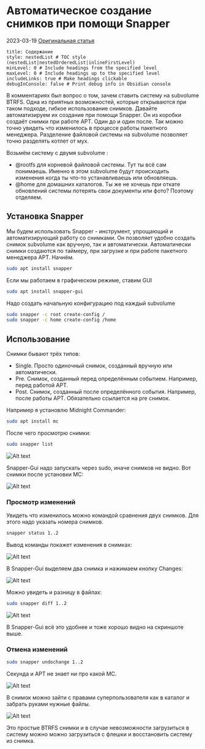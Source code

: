# Автоматическое создание снимков при помощи Snapper

2023-03-19
[Оригинальная статья](https://uhanov.org/posts/automate-btrfs-snapshots/)

```table-of-contents
title: Содержание
style: nestedList # TOC style (nestedList|nestedOrderedList|inlineFirstLevel)
minLevel: 0 # Include headings from the specified level
maxLevel: 0 # Include headings up to the specified level
includeLinks: true # Make headings clickable
debugInConsole: false # Print debug info in Obsidian console
```

В комментариях был вопрос о том, зачем ставить систему на subvolume BTRFS. Одна из приятных возможностей, которые открываются при таком подходе, гибкое использование снимков. Давайте автоматизируем их создание при помощи Snapper. Он из коробки создаёт снимки при работе APT. Один до и один после. Так можно точно увидеть что изменилось в процессе работы пакетного менеджера. Разделение файловой системы на subvolume позволяет точно разделять котлет от мух.

Возьмём систему с двумя subvolume :

- @rootfs для корневой файловой системы. Тут ты всё сам понимаешь. Именно в этом subvolume будут происходить изменения когда ты что-то устанавливаешь или обновляешь.
- @home для домашних каталогов. Ты же не хочешь при откате обновлений системы потерять свои документы или фото? Поэтому отделяем.

## Установка Snapper

Мы будем использовать Snapper - инструмент, упрощающий и автоматизирующий работу со снимками. Он позволяет удобно создать снимок subvolume как вручную, так и автоматически. Автоматически снимки создаются по таймеру, при загрузке и при работе пакетного менеджера APT. Начнём.

```bash
sudo apt install snapper
```

Если мы работаем в графическом режиме, ставим GUI

```bash
sudo apt install snapper-gui
```

Надо создать начальную конфигурацию под каждый subvolume

```bash
sudo snapper -c root create-config /
sudo snapper -c home create-config /home
```

## Использование

Снимки бывают трёх типов:

- Single. Просто одиночный снимок, созданный вручную или автоматически.
- Pre. Снимок, созданный перед определённым событием. Например, перед работой APT.
- Post. Снимок, созданный после определённого события. Например, после работы APT. Обязательно ссылается на pre снимок.

Например я установлю Midnight Commander:

```bash
sudo apt install mc
```

После чего просмотрю снимки:

```bash
sudo snapper list
```

![Alt text](/Media/Snapper/Alt_text.webp)

Snapper-Gui надо запускать через sudo, иначе снимков не видно. Вот снимки после установки MC:

![Alt text](/Media/Snapper/Alt_text-4.webp)

### Просмотр изменений
Увидеть что изменилось можно командой сравнения двух снимков. Для этого надо указать номера снимков.

```bash
snapper status 1..2
```

Вывод команды покажет изменения в снимках:

![Alt text](/Media/Snapper/Alt_text-1.webp)

В Snapper-Gui выделяем два снимка и нажимаем кнопку Changes:

![Alt text](/Media/Snapper/Alt_text-5.webp)

Можно увидеть и разницу в файлах:

```bash
sudo snapper diff 1..2
```

![Alt text](/Media/Snapper/Alt_text.webp)

В Snapper-Gui всё это удобнее и тоже хорошо видно на скриншоте выше.

### Отмена изменений

```bash
sudo snapper undochange 1..2
```

Секунда и APT не знает ни про какой MC.

![Alt text](/Media/Snapper/Alt_text-3.webp)

В снимок можно зайти с правами суперпользователя как в каталог и забрать руками нужные файлы.

![Alt text](/Media/Snapper/Alt_text-2.webp)

Это простые BTRFS снимки и в случае невозможности загрузиться в систему можно можно загрузиться с флешки и восстановить систему из снимка.
